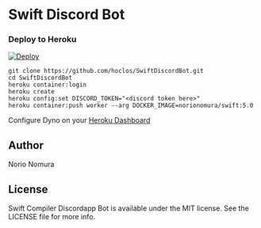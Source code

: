 # Swift Discord Bot

### Deploy to Heroku

[![Deploy](https://www.herokucdn.com/deploy/button.svg)](https://heroku.com/deploy)

```terminal.sh-session
git clone https://github.com/hoclos/SwiftDiscordBot.git
cd SwiftDiscordBot
heroku container:login
heroku create
heroku config:set DISCORD_TOKEN="<discord token here>"
heroku container:push worker --arg DOCKER_IMAGE=norionomura/swift:5.0
```
Configure Dyno on your [Heroku Dashboard](https://dashboard.heroku.com/apps)

## Author

Norio Nomura

## License

Swift Compiler Discordapp Bot is available under the MIT license. See the LICENSE file for more info.

